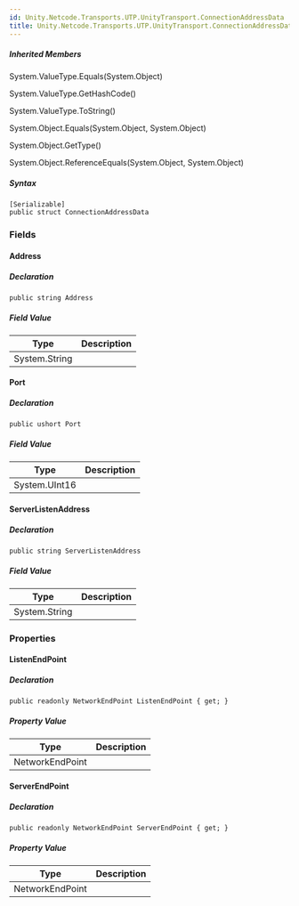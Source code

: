 ```yaml
---
id: Unity.Netcode.Transports.UTP.UnityTransport.ConnectionAddressData
title: Unity.Netcode.Transports.UTP.UnityTransport.ConnectionAddressData
---
```


<div class="inheritedMembers">

##### Inherited Members

<div>

System.ValueType.Equals(System.Object)

</div>

<div>

System.ValueType.GetHashCode()

</div>

<div>

System.ValueType.ToString()

</div>

<div>

System.Object.Equals(System.Object, System.Object)

</div>

<div>

System.Object.GetType()

</div>

<div>

System.Object.ReferenceEquals(System.Object, System.Object)

</div>

</div>



##### Syntax

<div class="codewrapper">

``` lang-csharp
[Serializable]
public struct ConnectionAddressData
```

</div>

### Fields

#### Address

<div class="markdown level1 summary">

</div>

<div class="markdown level1 conceptual">

</div>

##### Declaration

<div class="codewrapper">

``` lang-csharp
public string Address
```

</div>

##### Field Value

| Type          | Description |
|---------------|-------------|
| System.String |             |

#### Port

<div class="markdown level1 summary">

</div>

<div class="markdown level1 conceptual">

</div>

##### Declaration

<div class="codewrapper">

``` lang-csharp
public ushort Port
```

</div>

##### Field Value

| Type          | Description |
|---------------|-------------|
| System.UInt16 |             |

#### ServerListenAddress

<div class="markdown level1 summary">

</div>

<div class="markdown level1 conceptual">

</div>

##### Declaration

<div class="codewrapper">

``` lang-csharp
public string ServerListenAddress
```

</div>

##### Field Value

| Type          | Description |
|---------------|-------------|
| System.String |             |

### Properties

#### ListenEndPoint

<div class="markdown level1 summary">

</div>

<div class="markdown level1 conceptual">

</div>

##### Declaration

<div class="codewrapper">

``` lang-csharp
public readonly NetworkEndPoint ListenEndPoint { get; }
```

</div>

##### Property Value

| Type            | Description |
|-----------------|-------------|
| NetworkEndPoint |             |

#### ServerEndPoint

<div class="markdown level1 summary">

</div>

<div class="markdown level1 conceptual">

</div>

##### Declaration

<div class="codewrapper">

``` lang-csharp
public readonly NetworkEndPoint ServerEndPoint { get; }
```

</div>

##### Property Value

| Type            | Description |
|-----------------|-------------|
| NetworkEndPoint |             |

 
